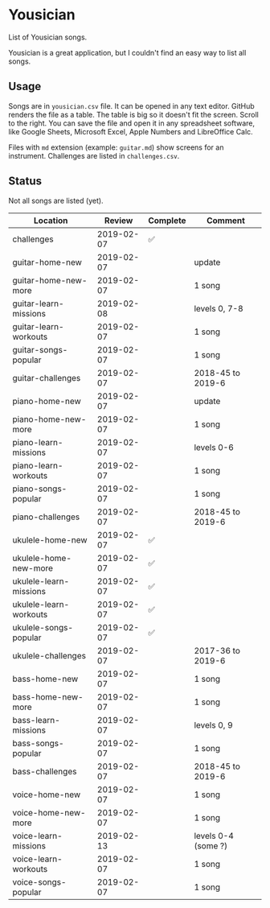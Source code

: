 # Yousician

List of Yousician songs.

Yousician is a great application, but I couldn't find an easy way to list all
songs.

## Usage

Songs are in `yousician.csv` file. It can be opened in any text editor. GitHub
renders the file as a table. The table is big so it doesn't fit the screen.
Scroll to the right. You can save the file and open it in any spreadsheet
software, like Google Sheets, Microsoft Excel, Apple Numbers and LibreOffice
Calc.

Files with `md` extension (example: `guitar.md`) show screens for an
instrument. Challenges are listed in `challenges.csv`.

## Status

Not all songs are listed (yet).

| Location               | Review     | Complete | Comment             |
| ---------------------- | ---------- | -------- | ------------------- |
| challenges             | 2019-02-07 | ✅       |                     |
| guitar-home-new        | 2019-02-07 |          | update              |
| guitar-home-new-more   | 2019-02-07 |          | 1 song              |
| guitar-learn-missions  | 2019-02-08 |          | levels 0, 7-8       |
| guitar-learn-workouts  | 2019-02-07 |          | 1 song              |
| guitar-songs-popular   | 2019-02-07 |          | 1 song              |
| guitar-challenges      | 2019-02-07 |          | 2018-45 to 2019-6   |
| piano-home-new         | 2019-02-07 |          | update              |
| piano-home-new-more    | 2019-02-07 |          | 1 song              |
| piano-learn-missions   | 2019-02-07 |          | levels 0-6          |
| piano-learn-workouts   | 2019-02-07 |          | 1 song              |
| piano-songs-popular    | 2019-02-07 |          | 1 song              |
| piano-challenges       | 2019-02-07 |          | 2018-45 to 2019-6   |
| ukulele-home-new       | 2019-02-07 | ✅       |                     |
| ukulele-home-new-more  | 2019-02-07 | ✅       |                     |
| ukulele-learn-missions | 2019-02-07 | ✅       |                     |
| ukulele-learn-workouts | 2019-02-07 | ✅       |                     |
| ukulele-songs-popular  | 2019-02-07 | ✅       |                     |
| ukulele-challenges     | 2019-02-07 |          | 2017-36 to 2019-6   |
| bass-home-new          | 2019-02-07 |          | 1 song              |
| bass-home-new-more     | 2019-02-07 |          | 1 song              |
| bass-learn-missions    | 2019-02-07 |          | levels 0, 9         |
| bass-songs-popular     | 2019-02-07 |          | 1 song              |
| bass-challenges        | 2019-02-07 |          | 2018-45 to 2019-6   |
| voice-home-new         | 2019-02-07 |          | 1 song              |
| voice-home-new-more    | 2019-02-07 |          | 1 song              |
| voice-learn-missions   | 2019-02-13 |          | levels 0-4 (some ?) |
| voice-learn-workouts   | 2019-02-07 |          | 1 song              |
| voice-songs-popular    | 2019-02-07 |          | 1 song              |
